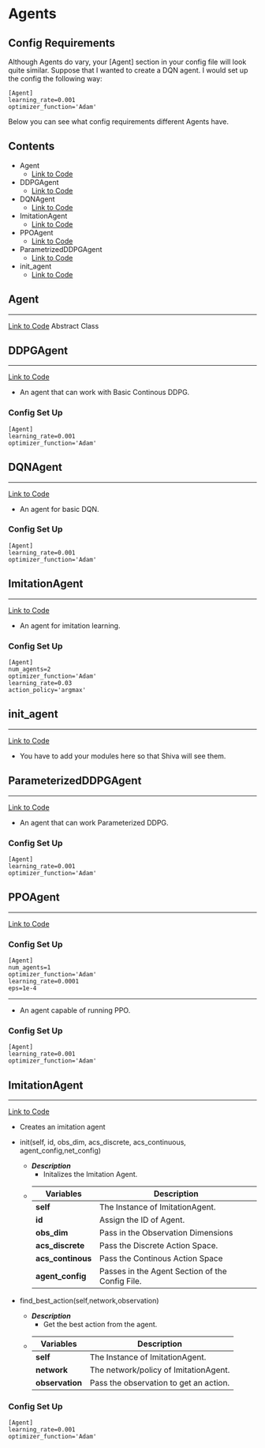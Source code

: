# Agents
## Config Requirements
Although Agents do vary, your [Agent] section in your config file will look quite similar. Suppose that I wanted to create a DQN agent. I would set up the config the following way:
```
[Agent]
learning_rate=0.001
optimizer_function='Adam'
```
Below you can see what config requirements different Agents have.

## Contents
*   Agent
    * [Link to Code](../shiva/agents/Agent.py)
*   DDPGAgent
    * [Link to Code](../shiva/agents/DDPGAgent.py)
*   DQNAgent
    * [Link to Code](../shiva/agents/DQNAgent.py)
*   ImitationAgent
    * [Link to Code](../shiva/agents/ImitationAgent.py)
*   PPOAgent
    * [Link to Code](../shiva/agents/PPOAgent.py)
*   ParametrizedDDPGAgent
    * [Link to Code](../shiva/agents/ParametrizedDDPGAgent.py)
*   init_agent
    * [Link to Code](../shiva/agents/__init__.py)

##  Agent
___
[Link to Code](../shiva/agents/Agent.py)
Abstract Class
##  DDPGAgent
___
[Link to Code](../shiva/agents/DDPGAgent.py)
* An agent that can work with Basic Continous DDPG.
### Config Set Up     
```
[Agent]
learning_rate=0.001
optimizer_function='Adam'
```
##  DQNAgent
___
[Link to Code](../shiva/agents/DQNAgent.py)
* An agent for basic DQN.
### Config Set Up     
```
[Agent]
learning_rate=0.001
optimizer_function='Adam'
```
##  ImitationAgent
___
[Link to Code](../shiva/agents/ImitationAgent.py)
* An agent for imitation learning.
### Config Set Up     
```
[Agent]
num_agents=2
optimizer_function='Adam'
learning_rate=0.03
action_policy='argmax'
```
##  init_agent
___
[Link to Code](../shiva/agents/init_agent.py)

* You have to add your modules here so that Shiva will see them.

##  ParameterizedDDPGAgent
___
[Link to Code](../shiva/agents/ParameterizedDDPGAgent.py)
* An agent that can work Parameterized DDPG.
### Config Set Up     
```
[Agent]
learning_rate=0.001
optimizer_function='Adam'
```
##  PPOAgent
___
[Link to Code](../shiva/agents/PPOAgent.py)
### Config Set Up     
```
[Agent]
num_agents=1
optimizer_function='Adam'
learning_rate=0.0001
eps=1e-4
```
___
* An agent capable of running PPO.
### Config Set Up     

```
[Agent]
learning_rate=0.001
optimizer_function='Adam'
```
##  ImitationAgent
___
[Link to Code](../shiva/agents/ImitationAgent.py)
*   Creates an imitation agent
*   init(self, id, obs_dim, acs_discrete, acs_continuous, agent_config,net_config)
    -   ***Description***
        +   Initalizes the Imitation Agent. 
    -   |   Variables   |   Description   |
        |       ---     |       ---       |
        |   **self**    |     The Instance of ImitationAgent.   |
        |   **id**      |  Assign the ID of Agent.     |
        |   **obs_dim** |   Pass in the Observation Dimensions    |
        |   **acs_discrete**    |   Pass the Discrete Action Space.|
        |   **acs_continous**   |Pass the Continous Action Space|
        |   **agent_config**    | Passes in the Agent Section of the Config File.     |

*   find_best_action(self,network,observation)
    -   ***Description***
        +   Get the best action from the agent. 
    -   |   Variables   |   Description   |
        |       ---     |       ---       |
        |   **self**    |     The Instance of ImitationAgent.   |
        |   **network**    |     The network/policy of ImitationAgent.   |
        |   **observation**    |     Pass the observation to get an action.   |
   
### Config Set Up     
```
[Agent]
learning_rate=0.001
optimizer_function='Adam'
```
 